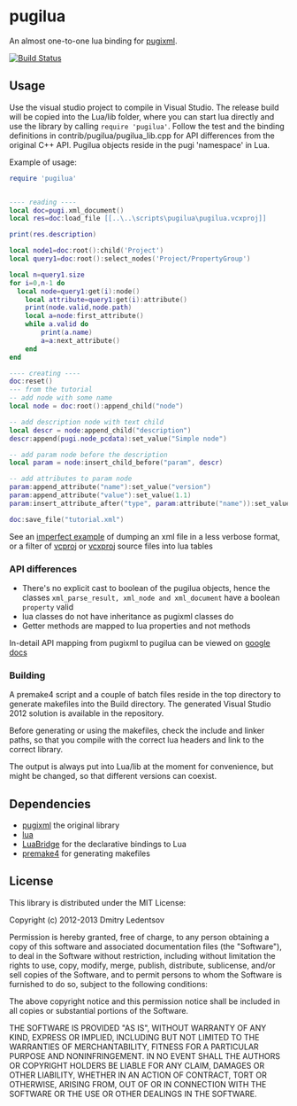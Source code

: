 pugilua
=======

An almost one-to-one lua binding for [pugixml](http://pugixml.org/).

[![Build Status](https://travis-ci.org/d-led/pugilua.png?branch=master)](https://travis-ci.org/d-led/pugilua)

Usage
-----

Use the visual studio project to compile in Visual Studio. The release build will be copied into the Lua/lib folder, where you can start
lua directly and use the library by calling `require 'pugilua'`. Follow the test and the binding definitions in contrib/pugilua/pugilua_lib.cpp for API differences from the original C++ API. Pugilua objects reside in the
pugi 'namespace' in Lua.

Example of usage:
````lua
require 'pugilua'


---- reading ----
local doc=pugi.xml_document()
local res=doc:load_file [[..\..\scripts\pugilua\pugilua.vcxproj]]

print(res.description)

local node1=doc:root():child('Project')
local query1=doc:root():select_nodes('Project/PropertyGroup')

local n=query1.size
for i=0,n-1 do
  local node=query1:get(i):node()
	local attribute=query1:get(i):attribute()
	print(node.valid,node.path)
	local a=node:first_attribute()
	while a.valid do
		print(a.name)
		a=a:next_attribute()
	end
end

---- creating ----
doc:reset()
--- from the tutorial
-- add node with some name
local node = doc:root():append_child("node")

-- add description node with text child
local descr = node:append_child("description")
descr:append(pugi.node_pcdata):set_value("Simple node")

-- add param node before the description
local param = node:insert_child_before("param", descr)

-- add attributes to param node
param:append_attribute("name"):set_value("version")
param:append_attribute("value"):set_value(1.1)
param:insert_attribute_after("type", param:attribute("name")):set_value("float")

doc:save_file("tutorial.xml")
````

See an [imperfect example](https://gist.github.com/3832071) of dumping an xml file in a less verbose format,
or a filter of [vcproj](https://gist.github.com/3832285) or [vcxproj](https://gist.github.com/3832290) source files into lua tables

### API differences

 * There's no explicit cast to boolean of the pugilua objects, hence the classes `xml_parse_result, xml_node and xml_document` have a boolean `property` valid
 * lua classes do not have inheritance as pugixml classes do
 * Getter methods are mapped to lua properties and not methods

In-detail API mapping from pugixml to pugilua can be viewed on [google docs](https://docs.google.com/spreadsheet/ccc?key=0AnZVgVA3E-DRdFY5eVp1ZUZHZW9GMzUwY0pfT0VuRVE)

### Building

A premake4 script and a couple of batch files reside in the top directory to generate makefiles into the Build directory. The generated Visual Studio 2012 solution is available in the repository.

Before generating or using the makefiles, check the include and linker paths, so that you compile with the correct lua headers and link to the correct library.

The output is always put into Lua/lib at the moment for convenience, but might be changed, so that different versions can coexist.

Dependencies
------------

 * [pugixml](https://github.com/zeux/pugixml) the original library
 * [lua](http://www.lua.org/)
 * [LuaBridge](https://github.com/vinniefalco/LuaBridge) for the declarative bindings to Lua
 * [premake4](http://industriousone.com/premake) for generating makefiles

License
-------

This library is distributed under the MIT License:

Copyright (c) 2012-2013 Dmitry Ledentsov

Permission is hereby granted, free of charge, to any person
obtaining a copy of this software and associated documentation
files (the "Software"), to deal in the Software without
restriction, including without limitation the rights to use,
copy, modify, merge, publish, distribute, sublicense, and/or sell
copies of the Software, and to permit persons to whom the
Software is furnished to do so, subject to the following
conditions:

The above copyright notice and this permission notice shall be
included in all copies or substantial portions of the Software.

THE SOFTWARE IS PROVIDED "AS IS", WITHOUT WARRANTY OF ANY KIND,
EXPRESS OR IMPLIED, INCLUDING BUT NOT LIMITED TO THE WARRANTIES
OF MERCHANTABILITY, FITNESS FOR A PARTICULAR PURPOSE AND
NONINFRINGEMENT. IN NO EVENT SHALL THE AUTHORS OR COPYRIGHT
HOLDERS BE LIABLE FOR ANY CLAIM, DAMAGES OR OTHER LIABILITY,
WHETHER IN AN ACTION OF CONTRACT, TORT OR OTHERWISE, ARISING
FROM, OUT OF OR IN CONNECTION WITH THE SOFTWARE OR THE USE OR
OTHER DEALINGS IN THE SOFTWARE.
